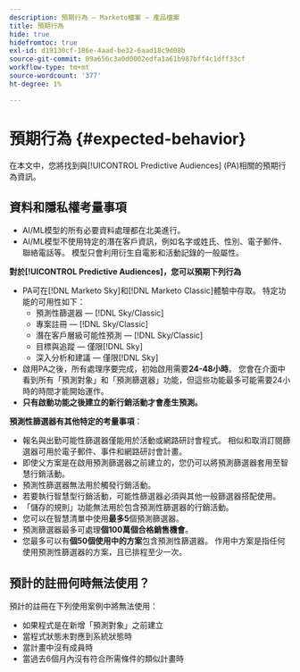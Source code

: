 ```yaml
---
description: 預期行為 — Marketo檔案 — 產品檔案
title: 預期行為
hide: true
hidefromtoc: true
exl-id: d19130cf-186e-4aad-be32-6aad18c9d08b
source-git-commit: 09a656c3a0d0002edfa1a61b987bff4c1dff33cf
workflow-type: tm+mt
source-wordcount: '377'
ht-degree: 1%

---
```


# 預期行為 {#expected-behavior}

在本文中，您將找到與[!UICONTROL Predictive Audiences] (PA)相關的預期行為資訊。

## 資料和隱私權考量事項

* AI/ML模型的所有必要資料處理都在北美進行。
* AI/ML模型不使用特定的潛在客戶資訊，例如名字或姓氏、性別、電子郵件、聯絡電話等。 模型只會利用衍生自電影和活動記錄的一般屬性。

**對於[!UICONTROL Predictive Audiences]，您可以預期下列行為**

* PA可在[!DNL Marketo Sky]和[!DNL Marketo Classic]體驗中存取。 特定功能的可用性如下：
   * 預測性篩選器 — [!DNL Sky/Classic]
   * 專案註冊 — [!DNL Sky/Classic]
   * 潛在客戶層級可能性預測 — [!DNL Sky/Classic]
   * 目標與追蹤 — 僅限[!DNL Sky]
   * 深入分析和建議 — 僅限[!DNL Sky]
* 啟用PA之後，所有處理序要完成，初始啟用需要&#x200B;**24-48小時**。 您會在介面中看到所有「預測對象」和「預測篩選器」功能，但這些功能最多可能需要24小時的時間才能開始運作。
* **只有啟動功能之後建立的新行銷活動才會產生預測。**

**預測性篩選器有其他特定的考量事項**：

* 報名與出勤可能性篩選器僅能用於活動或網路研討會程式。 相似和取消訂閱篩選器可用於電子郵件、事件和網路研討會計畫。
* 即使父方案是在啟用預測篩選器之前建立的，您仍可以將預測篩選器套用至智慧行銷活動。
* 預測性篩選器無法用於觸發行銷活動。
* 若要執行智慧型行銷活動，可能性篩選器必須與其他一般篩選器搭配使用。
* 「儲存的規則」功能無法用於包含預測性篩選器的行銷活動。
* 您可以在智慧清單中使用&#x200B;**最多5**&#x200B;個預測篩選器。
* 預測篩選器最多可處理&#x200B;**個100萬個合格銷售機會**。
* 您最多可以有&#x200B;**個50個使用中的方案**&#x200B;包含預測性篩選器。 作用中方案是指任何使用預測性篩選器的方案，且已排程至少一次。

## 預計的註冊何時無法使用？

預計的註冊在下列使用案例中將無法使用：

* 如果程式是在新增「預測對象」之前建立
* 當程式狀態未對應到系統狀態時
* 當計畫中沒有成員時
* 當過去6個月內沒有符合所需條件的類似計畫時
